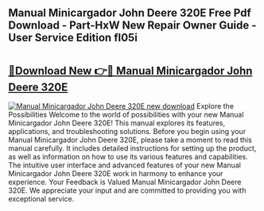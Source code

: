 ## Manual Minicargador John Deere 320E Free Pdf Download - Part-HxW New Repair Owner Guide - User Service Edition fI05i

# <h2><a href="http://bc95818.oget.top/?id=Manual+Minicargador+John+Deere+320E">🔗Download New 👉🔴 Manual Minicargador John Deere 320E</a></h2>

[![Manual Minicargador John Deere 320E new download](https://i.imgur.com/5g1atiW.png)](http://bc95818.oget.top/?id=Manual+Minicargador+John+Deere+320E)
Explore the Possibilities Welcome to the world of possibilities with your new Manual Minicargador John Deere 320E! This manual explores its features, applications, and troubleshooting solutions. Before you begin using your Manual Minicargador John Deere 320E, please take a moment to read this manual carefully. It includes detailed instructions for setting up the product, as well as information on how to use its various features and capabilities. The intuitive user interface and advanced features of your new Manual Minicargador John Deere 320E work in harmony to enhance your experience. Your Feedback is Valued Manual Minicargador John Deere 320E. We appreciate your input and are committed to providing you with exceptional service.
